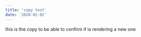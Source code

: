 ```yaml
---
title: 'copy test'
date: '2020-01-02'
---
```


this is the copy to be able to confirm if is rendering a new one